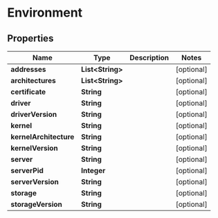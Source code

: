 

# Environment


## Properties

| Name | Type | Description | Notes |
|------------ | ------------- | ------------- | -------------|
|**addresses** | **List&lt;String&gt;** |  |  [optional] |
|**architectures** | **List&lt;String&gt;** |  |  [optional] |
|**certificate** | **String** |  |  [optional] |
|**driver** | **String** |  |  [optional] |
|**driverVersion** | **String** |  |  [optional] |
|**kernel** | **String** |  |  [optional] |
|**kernelArchitecture** | **String** |  |  [optional] |
|**kernelVersion** | **String** |  |  [optional] |
|**server** | **String** |  |  [optional] |
|**serverPid** | **Integer** |  |  [optional] |
|**serverVersion** | **String** |  |  [optional] |
|**storage** | **String** |  |  [optional] |
|**storageVersion** | **String** |  |  [optional] |



